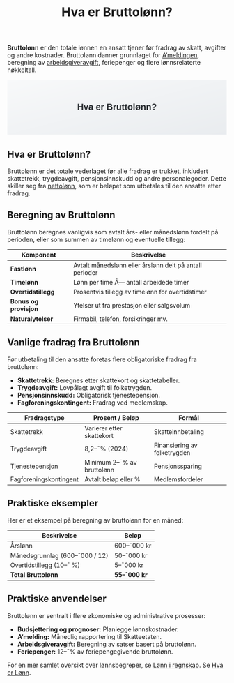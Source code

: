﻿---
title: "Hva er Bruttolønn?"
meta_title: "Hva er Bruttolønn?"
meta_description: '**Bruttolønn** er den totale lønnen en ansatt tjener før fradrag av skatt, avgifter og andre kostnader. Bruttolønn danner grunnlaget for [A‘meldingen](/bl...'
slug: hva-er-bruttolonn
type: blog
layout: pages/single
---

**Bruttolønn** er den totale lønnen en ansatt tjener før fradrag av skatt, avgifter og andre kostnader. Bruttolønn danner grunnlaget for [A‘meldingen](/blogs/regnskap/hva-er-a-melding "Hva er A‘melding? Komplett Guide til Innlevering og Frister"), beregning av [arbeidsgiveravgift](/blogs/regnskap/hva-er-arbeidsgiveravgift "Hva er Arbeidsgiveravgift? Definisjon og Beregning i Norge"), feriepenger og flere lønnsrelaterte nøkkeltall.

![Hva er Bruttolønn?](hva-er-bruttolonn-image.svg)

## Hva er Bruttolønn?

Bruttolønn er det totale vederlaget før alle fradrag er trukket, inkludert skattetrekk, trygdeavgift, pensjonsinnskudd og andre personalegoder. Dette skiller seg fra [nettolønn](/blogs/regnskap/nettolonn "Hva er Nettolønn? Definisjon, Beregning og Praktisk Eksempler"), som er beløpet som utbetales til den ansatte etter fradrag.

## Beregning av Bruttolønn

Bruttolønn beregnes vanligvis som avtalt års- eller månedslønn fordelt på perioden, eller som summen av timelønn og eventuelle tillegg:

| Komponent               | Beskrivelse                                        |
|-------------------------|----------------------------------------------------|
| **Fastlønn**            | Avtalt månedslønn eller årslønn delt på antall perioder |
| **Timelønn**            | Lønn per time Ã— antall arbeidede timer              |
| **Overtidstillegg**     | Prosentvis tillegg av timelønn for overtidstimer    |
| **Bonus og provisjon**  | Ytelser ut fra prestasjon eller salgsvolum          |
| **Naturalytelser**      | Firmabil, telefon, forsikringer mv.                 |

## Vanlige fradrag fra Bruttolønn

Før utbetaling til den ansatte foretas flere obligatoriske fradrag fra bruttolønn:

* **Skattetrekk:** Beregnes etter skattekort og skattetabeller.
* **Trygdeavgift:** Lovpålagt avgift til folketrygden.
* **Pensjonsinnskudd:** Obligatorisk tjenestepensjon.
* **Fagforeningskontingent:** Fradrag ved medlemskap.

| Fradragstype           | Prosent / Beløp               | Formål                                 |
|------------------------|-------------------------------|----------------------------------------|
| Skattetrekk            | Varierer etter skattekort     | Skatteinnbetaling                      |
| Trygdeavgift           | 8,2–¯% (2024)                  | Finansiering av folketrygden           |
| Tjenestepensjon        | Minimum 2–¯% av bruttolønn     | Pensjonssparing                        |
| Fagforeningskontingent | Avtalt beløp eller %          | Medlemsfordeler                        |

## Praktiske eksempler

Her er et eksempel på beregning av bruttolønn for en måned:

| Beskrivelse                  | Beløp       |
|------------------------------|-------------|
| Årslønn                      | 600–¯000 kr  |
| Månedsgrunnlag (600–¯000 / 12)| 50–¯000 kr   |
| Overtidstillegg (10–¯ %)      | 5–¯000 kr    |
| **Total Bruttolønn**         | **55–¯000 kr** |

## Praktiske anvendelser

Bruttolønn er sentralt i flere økonomiske og administrative prosesser:

* **Budsjettering og prognoser:** Planlegge lønnskostnader.
* **A‘melding:** Månedlig rapportering til Skatteetaten.
* **Arbeidsgiveravgift:** Beregning av satser basert på bruttolønn.
* **Feriepenger:** 12–¯% av feriepengegivende bruttolønn.

For en mer samlet oversikt over lønnsbegreper, se [Lønn i regnskap](/blogs/regnskap/hva-er-lonn "Hva er Lønn i Regnskap? Komplett Guide til Beregning og Regnskapsføring").
Se [Hva er Lønn](/blogs/regnskap/hva-er-lonn "Hva er Lønn i Regnskap? Komplett Guide til Lønnsformer, Beregning og Regnskapsføring").











